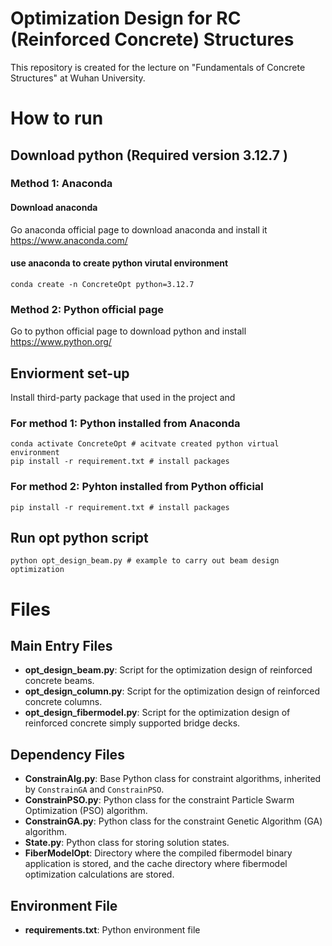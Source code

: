 # Optimization Design for RC (Reinforced Concrete) Structures

This repository is created for the lecture on "Fundamentals of Concrete Structures" at Wuhan University.


# How to run 
## Download python (Required version 3.12.7 )
### Method 1: Anaconda 
#### Download anaconda
Go anaconda official page to download anaconda and install it 
https://www.anaconda.com/

#### use anaconda to create python virutal environment
``` pwsh
conda create -n ConcreteOpt python=3.12.7
```
### Method 2: Python official page
Go to python official page to download python and install
https://www.python.org/

## Enviorment set-up  

Install third-party package that used in the project and 
### For method 1: Python installed from Anaconda
``` pwsh
conda activate ConcreteOpt # acitvate created python virtual environment
pip install -r requirement.txt # install packages
```
### For method 2: Pyhton installed from Python official 

``` pwsh
pip install -r requirement.txt # install packages
```

## Run opt python script

``` pwsh
python opt_design_beam.py # example to carry out beam design optimization
```

# Files

## Main Entry Files
- **opt_design_beam.py**: Script for the optimization design of reinforced concrete beams.
- **opt_design_column.py**: Script for the optimization design of reinforced concrete columns.
- **opt_design_fibermodel.py**: Script for the optimization design of reinforced concrete simply supported bridge decks.

## Dependency Files
- **ConstrainAlg.py**: Base Python class for constraint algorithms, inherited by `ConstrainGA` and `ConstrainPSO`.
- **ConstrainPSO.py**: Python class for the constraint Particle Swarm Optimization (PSO) algorithm.
- **ConstrainGA.py**: Python class for the constraint Genetic Algorithm (GA) algorithm.
- **State.py**: Python class for storing solution states.
- **FiberModelOpt**: Directory where the compiled fibermodel binary application is stored, and the cache directory where fibermodel optimization calculations are stored.

## Environment File
- **requirements.txt**: Python environment file